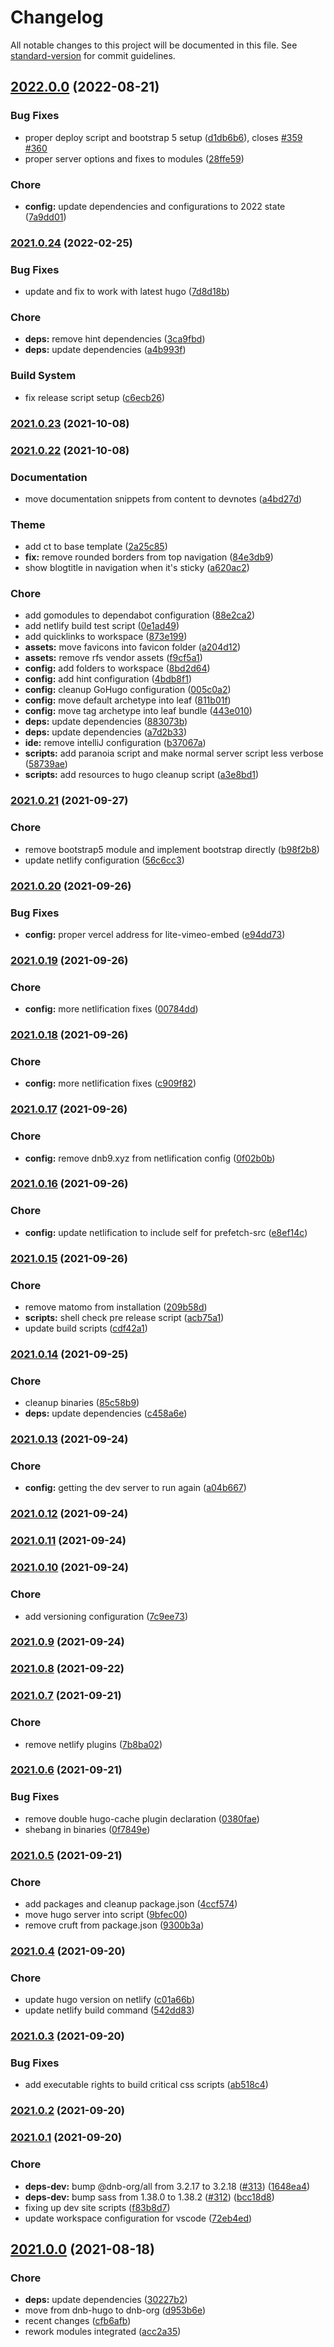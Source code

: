 # Changelog

All notable changes to this project will be documented in this file. See [standard-version](https://github.com/conventional-changelog/standard-version) for commit guidelines.

## [2022.0.0](https://github.com/davidsneighbour/samui-samui.de/compare/v2021.0.24...v2022.0.0) (2022-08-21)


### Bug Fixes

* proper deploy script and bootstrap 5 setup ([d1db6b6](https://github.com/davidsneighbour/samui-samui.de/commit/d1db6b6e5e4c0ef9d922b6d63194ab4e69de4a83)), closes [#359](https://github.com/davidsneighbour/samui-samui.de/issues/359) [#360](https://github.com/davidsneighbour/samui-samui.de/issues/360)
* proper server options and fixes to modules ([28ffe59](https://github.com/davidsneighbour/samui-samui.de/commit/28ffe5963ecb987acd8948eb5bcb447c94c25caf))


### Chore

* **config:** update dependencies and configurations to 2022 state ([7a9dd01](https://github.com/davidsneighbour/samui-samui.de/commit/7a9dd01ac74f5d76f00bfb83996baf2973b30fd3))

### [2021.0.24](https://github.com/davidsneighbour/samui-samui.de/compare/v2021.0.23...v2021.0.24) (2022-02-25)


### Bug Fixes

* update and fix to work with latest hugo ([7d8d18b](https://github.com/davidsneighbour/samui-samui.de/commit/7d8d18bd431b67cda35b2fe9c8de7b47e44c04c3))


### Chore

* **deps:** remove hint dependencies ([3ca9fbd](https://github.com/davidsneighbour/samui-samui.de/commit/3ca9fbda77e7315f61b1ebeb5efa46e11028a59e))
* **deps:** update dependencies ([a4b993f](https://github.com/davidsneighbour/samui-samui.de/commit/a4b993fd47145c722ca5c5641b5454744827b25d))


### Build System

* fix release script setup ([c6ecb26](https://github.com/davidsneighbour/samui-samui.de/commit/c6ecb2649b8a7be75851dedf3e7e223ceb4c336f))

### [2021.0.23](https://github.com/davidsneighbour/samui-samui.de/compare/v2021.0.22...v2021.0.23) (2021-10-08)

### [2021.0.22](https://github.com/davidsneighbour/samui-samui.de/compare/v2021.0.21...v2021.0.22) (2021-10-08)


### Documentation

* move documentation snippets from content to devnotes ([a4bd27d](https://github.com/davidsneighbour/samui-samui.de/commit/a4bd27d2e0286c0163c1e24de333be01e08051d7))


### Theme

* add ct to base template ([2a25c85](https://github.com/davidsneighbour/samui-samui.de/commit/2a25c85cf1d92d8f2e871d5c63c0c2ac32455e20))
* **fix:** remove rounded borders from top navigation ([84e3db9](https://github.com/davidsneighbour/samui-samui.de/commit/84e3db95427d9114db58cf61ddba89e6d7e826e9))
* show blogtitle in navigation when it's sticky ([a620ac2](https://github.com/davidsneighbour/samui-samui.de/commit/a620ac222dd15c58c39a82a5c18ec3fde2666eb0))


### Chore

* add gomodules to dependabot configuration ([88e2ca2](https://github.com/davidsneighbour/samui-samui.de/commit/88e2ca24f6780b3f6afb896c4ee269ba03f6482c))
* add netlify build test script ([0e1ad49](https://github.com/davidsneighbour/samui-samui.de/commit/0e1ad496447a4bc7d8d52a64b43f743e486cdd04))
* add quicklinks to workspace ([873e199](https://github.com/davidsneighbour/samui-samui.de/commit/873e199288fabfb5eed1bc3f08580138059f8284))
* **assets:** move favicons into favicon folder ([a204d12](https://github.com/davidsneighbour/samui-samui.de/commit/a204d12dfe51cb20a0ef42e0ef3d56f31da75451))
* **assets:** remove rfs vendor assets ([f9cf5a1](https://github.com/davidsneighbour/samui-samui.de/commit/f9cf5a172639699b73ba85bea77b6eb691999565))
* **config:** add folders to workspace ([8bd2d64](https://github.com/davidsneighbour/samui-samui.de/commit/8bd2d64a7c746aef14d85ae6af634214fcbf22ec))
* **config:** add hint configuration ([4bdb8f1](https://github.com/davidsneighbour/samui-samui.de/commit/4bdb8f13f535e2d1a9e09109cb10eb5bea07d8d9))
* **config:** cleanup GoHugo configuration ([005c0a2](https://github.com/davidsneighbour/samui-samui.de/commit/005c0a2b1d324852361c3bdddabd8630b0b78580))
* **config:** move default archetype into leaf ([811b01f](https://github.com/davidsneighbour/samui-samui.de/commit/811b01fce3951e5d63efc51589de575bd329dc5f))
* **config:** move tag archetype into leaf bundle ([443e010](https://github.com/davidsneighbour/samui-samui.de/commit/443e010ed6012f5bcc4716a99db4982fd3312d9e))
* **deps:** update dependencies ([883073b](https://github.com/davidsneighbour/samui-samui.de/commit/883073b43121730bbad433a5d8cad49d57a9686b))
* **deps:** update dependencies ([a7d2b33](https://github.com/davidsneighbour/samui-samui.de/commit/a7d2b33d79f945c7d66ea799ad89fa2d34f13ede))
* **ide:** remove intelliJ configuration ([b37067a](https://github.com/davidsneighbour/samui-samui.de/commit/b37067a93acbe8df633b71dc432a3814a22bf0a9))
* **scripts:** add paranoia script and make normal server script less verbose ([58739ae](https://github.com/davidsneighbour/samui-samui.de/commit/58739ae494e6ec931190da6db6f41118f1d96e88))
* **scripts:** add resources to hugo cleanup script ([a3e8bd1](https://github.com/davidsneighbour/samui-samui.de/commit/a3e8bd121fbb7872469cdeec7bff804397deb2d5))

### [2021.0.21](https://github.com/davidsneighbour/samui-samui.de/compare/v2021.0.20...v2021.0.21) (2021-09-27)


### Chore

* remove bootstrap5 module and implement bootstrap directly ([b98f2b8](https://github.com/davidsneighbour/samui-samui.de/commit/b98f2b8e8a98937189719e28bcb8640d54a8464d))
* update netlify configuration ([56c6cc3](https://github.com/davidsneighbour/samui-samui.de/commit/56c6cc386e573611d3431246997e310a216caf3e))

### [2021.0.20](https://github.com/davidsneighbour/samui-samui.de/compare/v2021.0.19...v2021.0.20) (2021-09-26)


### Bug Fixes

* **config:** proper vercel address for lite-vimeo-embed ([e94dd73](https://github.com/davidsneighbour/samui-samui.de/commit/e94dd73cd63bf9eebb43ffdd569846994da13f1b))

### [2021.0.19](https://github.com/davidsneighbour/samui-samui.de/compare/v2021.0.18...v2021.0.19) (2021-09-26)


### Chore

* **config:** more netlification fixes ([00784dd](https://github.com/davidsneighbour/samui-samui.de/commit/00784dd52115ee8d12e808fa3ec9ae5317b2afc3))

### [2021.0.18](https://github.com/davidsneighbour/samui-samui.de/compare/v2021.0.17...v2021.0.18) (2021-09-26)


### Chore

* **config:** more netlification fixes ([c909f82](https://github.com/davidsneighbour/samui-samui.de/commit/c909f821209668888ce1bfb4faaf883d2d816095))

### [2021.0.17](https://github.com/davidsneighbour/samui-samui.de/compare/v2021.0.16...v2021.0.17) (2021-09-26)


### Chore

* **config:** remove dnb9.xyz from netlification config ([0f02b0b](https://github.com/davidsneighbour/samui-samui.de/commit/0f02b0bb5459788ddc161150d1e7ac530ffaec34))

### [2021.0.16](https://github.com/davidsneighbour/samui-samui.de/compare/v2021.0.15...v2021.0.16) (2021-09-26)


### Chore

* **config:** update netlification to include self for prefetch-src ([e8ef14c](https://github.com/davidsneighbour/samui-samui.de/commit/e8ef14caf2a64efbcf9edeaa01ca3988398940af))

### [2021.0.15](https://github.com/davidsneighbour/samui-samui.de/compare/v2021.0.14...v2021.0.15) (2021-09-26)


### Chore

* remove matomo from installation ([209b58d](https://github.com/davidsneighbour/samui-samui.de/commit/209b58da857805d80175261cb827f570dcac14ee))
* **scripts:** shell check pre release script ([acb75a1](https://github.com/davidsneighbour/samui-samui.de/commit/acb75a1001c8995812718961bbeb80dd7b615eba))
* update build scripts ([cdf42a1](https://github.com/davidsneighbour/samui-samui.de/commit/cdf42a1b8604af7a2082eea4a98b7dca23b4eb58))

### [2021.0.14](https://github.com/davidsneighbour/samui-samui.de/compare/v2021.0.13...v2021.0.14) (2021-09-25)


### Chore

* cleanup binaries ([85c58b9](https://github.com/davidsneighbour/samui-samui.de/commit/85c58b9f5d13e0263d4c32bf2ab4c758a01d2351))
* **deps:** update dependencies ([c458a6e](https://github.com/davidsneighbour/samui-samui.de/commit/c458a6ee8dd6e8f478aaef6ce8c79867f5043d48))

### [2021.0.13](https://github.com/davidsneighbour/samui-samui.de/compare/v2021.0.12...v2021.0.13) (2021-09-24)


### Chore

* **config:** getting the dev server to run again ([a04b667](https://github.com/davidsneighbour/samui-samui.de/commit/a04b66751c5930a76813133a928338ec2ecca54b))

### [2021.0.12](https://github.com/davidsneighbour/samui-samui.de/compare/v2021.0.11...v2021.0.12) (2021-09-24)

### [2021.0.11](https://github.com/davidsneighbour/samui-samui.de/compare/v2021.0.10...v2021.0.11) (2021-09-24)

### [2021.0.10](https://github.com/davidsneighbour/samui-samui.de/compare/v2021.0.9...v2021.0.10) (2021-09-24)


### Chore

* add versioning configuration ([7c9ee73](https://github.com/davidsneighbour/samui-samui.de/commit/7c9ee738732f6641c6afe767caf8d73ce02c5883))

### [2021.0.9](https://github.com/davidsneighbour/samui-samui.de/compare/v2021.0.8...v2021.0.9) (2021-09-24)

### [2021.0.8](https://github.com/davidsneighbour/samui-samui.de/compare/v2021.0.7...v2021.0.8) (2021-09-22)

### [2021.0.7](https://github.com/davidsneighbour/samui-samui.de/compare/v2021.0.6...v2021.0.7) (2021-09-21)


### Chore

* remove netlify plugins ([7b8ba02](https://github.com/davidsneighbour/samui-samui.de/commit/7b8ba02405ce04009791c479b62635816fdb2240))

### [2021.0.6](https://github.com/davidsneighbour/samui-samui.de/compare/v2021.0.5...v2021.0.6) (2021-09-21)


### Bug Fixes

* remove double hugo-cache plugin declaration ([0380fae](https://github.com/davidsneighbour/samui-samui.de/commit/0380fae8f4209046fe7fa085ade9bca14d000f1d))
* shebang in binaries ([0f7849e](https://github.com/davidsneighbour/samui-samui.de/commit/0f7849e8155f94b9799cfb4da87f639202604418))

### [2021.0.5](https://github.com/davidsneighbour/samui-samui.de/compare/v2021.0.4...v2021.0.5) (2021-09-21)


### Chore

* add packages and cleanup package.json ([4ccf574](https://github.com/davidsneighbour/samui-samui.de/commit/4ccf5747481d7a2d43bd7680635c1b008e4cfbd7))
* move hugo server into script ([9bfec00](https://github.com/davidsneighbour/samui-samui.de/commit/9bfec005cd5068326294fd2d14f4be84e1fcd408))
* remove cruft from package.json ([9300b3a](https://github.com/davidsneighbour/samui-samui.de/commit/9300b3abc5d138217f0238adbb7ade33066b712b))

### [2021.0.4](https://github.com/davidsneighbour/samui-samui.de/compare/v2021.0.3...v2021.0.4) (2021-09-20)


### Chore

* update hugo version on netlify ([c01a66b](https://github.com/davidsneighbour/samui-samui.de/commit/c01a66b6f009142e427aa6685a4fe2abc9da8d74))
* update netlify build command ([542dd83](https://github.com/davidsneighbour/samui-samui.de/commit/542dd836638fac713c10653099de146f81ac5f12))

### [2021.0.3](https://github.com/davidsneighbour/samui-samui.de/compare/v2021.0.2...v2021.0.3) (2021-09-20)


### Bug Fixes

* add executable rights to build critical css scripts ([ab518c4](https://github.com/davidsneighbour/samui-samui.de/commit/ab518c4afda5d9d9d31e646ef0a8e2d1b24afeb0))

### [2021.0.2](https://github.com/davidsneighbour/samui-samui.de/compare/v2021.0.1...v2021.0.2) (2021-09-20)

### [2021.0.1](https://github.com/davidsneighbour/samui-samui.de/compare/v2021.0.0...v2021.0.1) (2021-09-20)


### Chore

* **deps-dev:** bump @dnb-org/all from 3.2.17 to 3.2.18 ([#313](https://github.com/davidsneighbour/samui-samui.de/issues/313)) ([1648ea4](https://github.com/davidsneighbour/samui-samui.de/commit/1648ea45be0df4fb0cdc09b81090daceab6ab8a8))
* **deps-dev:** bump sass from 1.38.0 to 1.38.2 ([#312](https://github.com/davidsneighbour/samui-samui.de/issues/312)) ([bcc18d8](https://github.com/davidsneighbour/samui-samui.de/commit/bcc18d807ca5eb17184e099252357012467845e1))
* fixing up dev site scripts ([f83b8d7](https://github.com/davidsneighbour/samui-samui.de/commit/f83b8d7f2d5dc66d5c1754d289c58db0d1adbb37))
* update workspace configuration for vscode ([72eb4ed](https://github.com/davidsneighbour/samui-samui.de/commit/72eb4ed8843b75557bca83f7eceaa4f29122fbb7))

## [2021.0.0](https://github.com/davidsneighbour/samui-samui.de/compare/v1.1.149...v2021.0.0) (2021-08-18)


### Chore

* **deps:** update dependencies ([30227b2](https://github.com/davidsneighbour/samui-samui.de/commit/30227b23bf0eb0cd4c26b6ba840c3eef88be955f))
* move from dnb-hugo to dnb-org ([d953b6e](https://github.com/davidsneighbour/samui-samui.de/commit/d953b6e5380441732a58786da970015c954105f3))
* recent changes ([cfb6afb](https://github.com/davidsneighbour/samui-samui.de/commit/cfb6afb0d81ea36df43040c1ad8016f72a19739a))
* rework modules integrated ([acc2a35](https://github.com/davidsneighbour/samui-samui.de/commit/acc2a35a95aca834b223e669c0b94854bbd6ad00))
